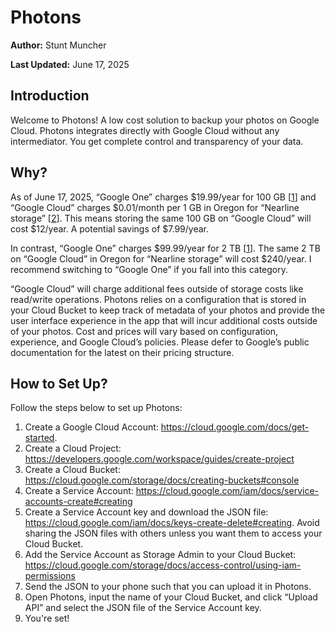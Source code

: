 # Photons

__Author:__ Stunt Muncher

__Last Updated:__ June 17, 2025

## Introduction
Welcome to Photons! A low cost solution to backup your photos on Google Cloud. Photons integrates directly with Google Cloud without any intermediator. You get complete control and transparency of your data.

## Why?
As of June 17, 2025, “Google One” charges $19.99/year for 100 GB [[1](https://one.google.com/about/plans)] and “Google Cloud” charges $0.01/month per 1 GB in Oregon for “Nearline storage” [[2](https://cloud.google.com/storage/pricing)]. This means storing the same 100 GB on “Google Cloud” will cost $12/year. A potential savings of $7.99/year. 

In contrast, “Google One” charges $99.99/year for 2 TB [[1](https://one.google.com/about/plans)]. The same 2 TB on “Google Cloud” in Oregon for “Nearline storage” will cost $240/year. I recommend switching to “Google One” if you fall into this category.

“Google Cloud” will charge additional fees outside of storage costs like read/write operations. Photons relies on a configuration that is stored in your Cloud Bucket to keep track of metadata of your photos and provide the user interface experience in the app that will incur additional costs outside of your photos. Cost and prices will vary based on configuration, experience, and Google Cloud’s policies. Please defer to Google’s public documentation for the latest on their pricing structure. 

## How to Set Up?

Follow the steps below to set up Photons:

1. Create a Google Cloud Account: https://cloud.google.com/docs/get-started. 
1. Create a Cloud Project: https://developers.google.com/workspace/guides/create-project 
1. Create a Cloud Bucket: https://cloud.google.com/storage/docs/creating-buckets#console 
1. Create a Service Account: https://cloud.google.com/iam/docs/service-accounts-create#creating 
1. Create a Service Account key and download the JSON file: https://cloud.google.com/iam/docs/keys-create-delete#creating. Avoid sharing the JSON files with others unless you want them to access your Cloud Bucket.
1. Add the Service Account as Storage Admin to your Cloud Bucket: https://cloud.google.com/storage/docs/access-control/using-iam-permissions
1. Send the JSON to your phone such that you can upload it in Photons.
1. Open Photons, input the name of your Cloud Bucket, and click “Upload API” and select the JSON file of the Service Account key. 
1. You're set!
